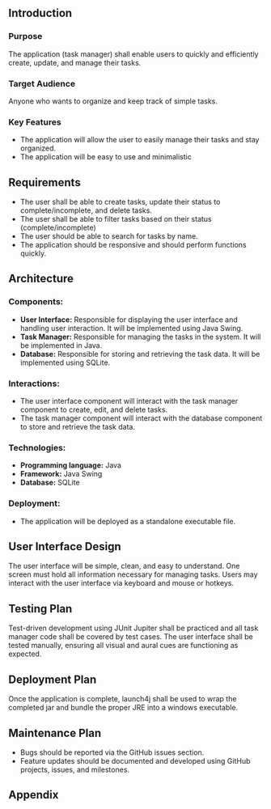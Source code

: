 ## Introduction
### Purpose
The application (task manager) shall enable users to quickly and efficiently create, update, and manage their tasks.
### Target Audience
Anyone who wants to organize and keep track of simple tasks.
### Key Features
* The application will allow the user to easily manage their tasks and stay organized.
* The application will be easy to use and minimalistic
## Requirements
* The user shall be able to create tasks, update their status to complete/incomplete, and delete tasks.
* The user shall be able to filter tasks based on their status (complete/incomplete)
* The user should be able to search for tasks by name.
* The application should be responsive and should perform functions quickly.
## Architecture
### Components:
* **User Interface:** Responsible for displaying the user interface and handling user interaction. It will be implemented using Java Swing.
* **Task Manager:** Responsible for managing the tasks in the system. It will be implemented in Java.
* **Database:** Responsible for storing and retrieving the task data. It will be implemented using SQLite.
### Interactions:
* The user interface component will interact with the task manager component to create, edit, and delete tasks.
* The task manager component will interact with the database component to store and retrieve the task data.
### Technologies:
* **Programming language:** Java
* **Framework:** Java Swing
* **Database:** SQLite
### Deployment:
* The application will be deployed as a standalone executable file.
## User Interface Design
The user interface will be simple, clean, and easy to understand. One screen must hold all information necessary for managing tasks. Users may interact with the user interface via keyboard and mouse or hotkeys.
## Testing Plan
Test-driven development using JUnit Jupiter shall be practiced and all task manager code shall be covered by test cases. The user interface shall be tested manually, ensuring all visual and aural cues are functioning as expected.
## Deployment Plan
Once the application is complete, launch4j shall be used to wrap the completed jar and bundle the proper JRE into a windows executable.
## Maintenance Plan
* Bugs should be reported via the GitHub issues section.
* Feature updates should be documented and developed using GitHub projects, issues, and milestones.
## Appendix

